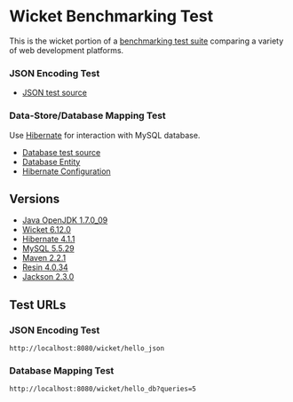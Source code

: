 # Wicket Benchmarking Test

This is the wicket portion of a [benchmarking test suite](../) comparing a variety of web development platforms.

### JSON Encoding Test
* [JSON test source](src/main/java/hellowicket/HelloJsonResponse.java)

### Data-Store/Database Mapping Test
Use [Hibernate](http://www.hibernate.org/) for interaction with MySQL database.

* [Database test source](src/main/java/hellowicket/HelloDbResponse.java)
* [Database Entity](src/main/java/hellowicket/World.java)
* [Hibernate Configuration](src/main/resources/hibernate.cfg.xml)

## Versions

* [Java OpenJDK 1.7.0_09](http://openjdk.java.net/)
* [Wicket 6.12.0](http://wicket.apache.org/)
* [Hibernate 4.1.1](http://www.hibernate.org/)
* [MySQL 5.5.29](http://dev.mysql.com/)
* [Maven 2.2.1](https://maven.apache.org/)
* [Resin 4.0.34](http://www.caucho.com/)
* [Jackson 2.3.0](http://wiki.fasterxml.com/JacksonHome)

## Test URLs

### JSON Encoding Test

    http://localhost:8080/wicket/hello_json

### Database Mapping Test

    http://localhost:8080/wicket/hello_db?queries=5
